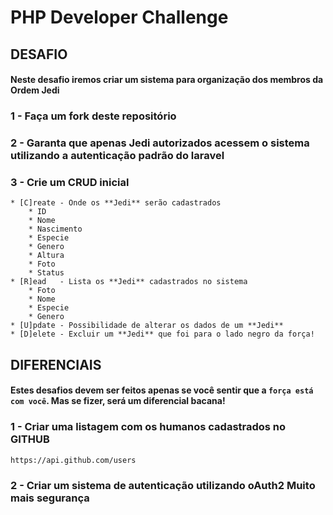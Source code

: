 # PHP Developer Challenge

## DESAFIO

#### Neste desafio iremos criar um sistema para organização dos membros da **Ordem Jedi**

### 1 - Faça um **fork** deste repositório
### 2 - Garanta que apenas Jedi autorizados acessem o sistema utilizando a **autenticação padrão do laravel**
### 3 - Crie um CRUD inicial
	* [C]reate - Onde os **Jedi** serão cadastrados
		* ID
		* Nome
		* Nascimento
		* Especie
		* Genero
		* Altura
		* Foto
		* Status
	* [R]ead   - Lista os **Jedi** cadastrados no sistema
		* Foto
		* Nome
		* Especie
		* Genero
	* [U]pdate - Possibilidade de alterar os dados de um **Jedi**
	* [D]elete - Excluir um **Jedi** que foi para o lado negro da força!

## DIFERENCIAIS
#### Estes desafios devem ser feitos apenas se você sentir que a `força está com você`. Mas se fizer, será um diferencial bacana!

### 1 - Criar uma listagem com os humanos cadastrados no GITHUB
```
https://api.github.com/users
```
### 2 - Criar um sistema de autenticação utilizando oAuth2 **Muito mais segurança**